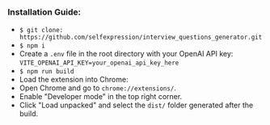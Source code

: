 ### Installation Guide:

- `$ git clone: https://github.com/selfexpression/interview_questions_generator.git`
- `$ npm i`
- Create a `.env` file in the root directory with your OpenAI API key: `VITE_OPENAI_API_KEY=your_openai_api_key_here`
- `$ npm run build`
- Load the extension into Chrome:
- Open Chrome and go to `chrome://extensions/`.
- Enable "Developer mode" in the top right corner.
- Click "Load unpacked" and select the `dist/` folder generated after the build.